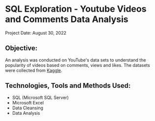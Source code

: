 # SQL Exploration - Youtube Videos and Comments Data Analysis
Project Date: August 30, 2022

## Objective: 
An analysis was conducted on YouTube's data sets to understand the popularity of videos based on comments, views and likes. 
The datasets were collected from [Kaggle](https://www.kaggle.com/datasets/advaypatil/youtube-statistics).

## Technologies, Tools and Methods Used:
- SQL (Microsoft SQL Server)
- Microsoft Excel
- Data Cleansing
- Data Analysis

##
